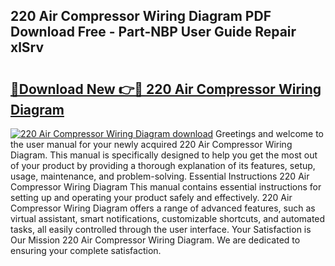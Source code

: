 ## 220 Air Compressor Wiring Diagram PDF Download Free - Part-NBP User Guide Repair xlSrv

# <h2><a href="http://dfprak.blite.top/?on=220+Air+Compressor+Wiring+Diagram">🔗Download New 👉🔴 220 Air Compressor Wiring Diagram</a></h2>

[![220 Air Compressor Wiring Diagram download](https://i.imgur.com/lujVjoI.png)](http://dfprak.blite.top/?on=220+Air+Compressor+Wiring+Diagram)
Greetings and welcome to the user manual for your newly acquired 220 Air Compressor Wiring Diagram. This manual is specifically designed to help you get the most out of your product by providing a thorough explanation of its features, setup, usage, maintenance, and problem-solving. Essential Instructions 220 Air Compressor Wiring Diagram This manual contains essential instructions for setting up and operating your product safely and effectively. 220 Air Compressor Wiring Diagram offers a range of advanced features, such as virtual assistant, smart notifications, customizable shortcuts, and automated tasks, all easily controlled through the user interface. Your Satisfaction is Our Mission 220 Air Compressor Wiring Diagram. We are dedicated to ensuring your complete satisfaction.
